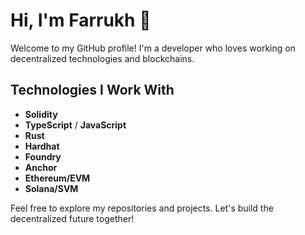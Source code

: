# Hi, I'm Farrukh 👋

Welcome to my GitHub profile! I'm a developer who loves working on decentralized technologies and blockchains.

## Technologies I Work With

- **Solidity**
- **TypeScript** / **JavaScript**
- **Rust**
- **Hardhat**
- **Foundry**
- **Anchor**
- **Ethereum/EVM**
- **Solana/SVM**

Feel free to explore my repositories and projects. Let's build the decentralized future together!
